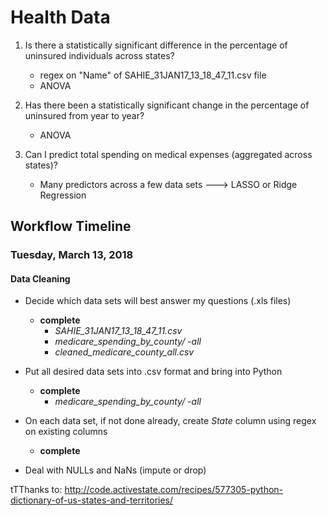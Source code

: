 # Health Data

1. Is there a statistically significant difference in the percentage of uninsured individuals across states?
    * regex on "Name" of SAHIE_31JAN17_13_18_47_11.csv file
    * ANOVA

2. Has there been a statistically significant change in the percentage of uninsured from year to year?
    * ANOVA

3. Can I predict total spending on medical expenses (aggregated across states)?
    * Many predictors across a few data sets ---> LASSO or Ridge Regression

## Workflow Timeline

### Tuesday, March 13, 2018
#### Data Cleaning

* Decide which data sets will best answer my questions (.xls files)
    * **complete**
        * *SAHIE_31JAN17_13_18_47_11.csv*
        * *medicare_spending_by_county/ -all*
        * *cleaned_medicare_county_all.csv*

* Put all desired data sets into .csv format and bring into Python
    * **complete**
        * *medicare_spending_by_county/ -all*
* On each data set, if not done already, create *State* column using regex on existing columns
    * **complete**
* Deal with NULLs and NaNs (impute or drop)


tTThanks to:
http://code.activestate.com/recipes/577305-python-dictionary-of-us-states-and-territories/
